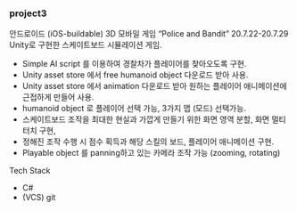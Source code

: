 ### project3

안드로이드 (iOS-buildable) 3D 모바일 게임 “Police and Bandit”	20.7.22-20.7.29
Unity로 구현한 스케이트보드 시뮬레이션 게임. 
- Simple AI script 를 이용하여 경찰차가 플레이어를 찾아오도록 구현.
- Unity asset store 에서 free humanoid object 다운로드 받아 사용.
- Unity asset store 에서 animation 다운로드 받아 원하는 플레이어 애니메이션에 근접하게 만들어 사용.
- humanoid object 로 플레이어 선택 가능, 3가지 맵 (모드) 선택가능.
- 스케이트보드 조작을 최대한 현실과 가깝게 만들기 위한 화면 영역 분할, 화면 멀티터치 구현, 
- 정해진 조작 수행 시 점수 획득과 해당 스킬의 보드, 플레이어 애니메이션 구현. 
- Playable object 를 panning하고 있는 카메라 조작 가능 (zooming, rotating)  

Tech Stack  
- C# 
- (VCS) git
